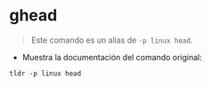 # ghead

> Este comando es un alias de `-p linux head`.

- Muestra la documentación del comando original:

`tldr -p linux head`
